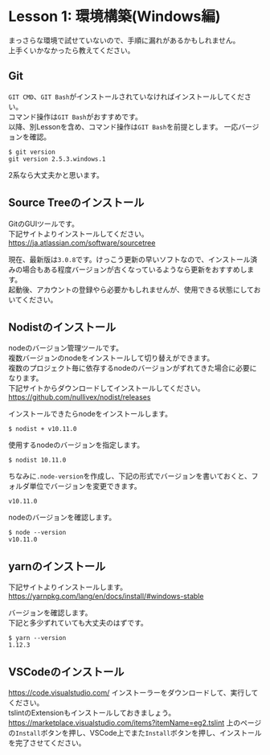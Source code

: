 # Lesson 1: 環境構築(Windows編)
まっさらな環境で試せていないので、手順に漏れがあるかもしれません。  
上手くいかなかったら教えてください。

## Git
`GIT CMD`、`GIT Bash`がインストールされていなければインストールしてください。  
コマンド操作は`GIT Bash`がおすすめです。  
以降、別Lessonを含め、コマンド操作は`GIT Bash`を前提とします。
一応バージョンを確認。
```
$ git version
git version 2.5.3.windows.1
```
2系なら大丈夫かと思います。

## Source Treeのインストール
GitのGUIツールです。  
下記サイトよりインストールしてください。  
https://ja.atlassian.com/software/sourcetree  

現在、最新版は`3.0.8`です。けっこう更新の早いソフトなので、インストール済みの場合もある程度バージョンが古くなっているようなら更新をおすすめします。  
起動後、アカウントの登録やら必要かもしれませんが、使用できる状態にしておいてください。

## Nodistのインストール
nodeのバージョン管理ツールです。  
複数バージョンのnodeをインストールして切り替えができます。  
複数のプロジェクト毎に依存するnodeのバージョンがずれてきた場合に必要になります。  
下記サイトからダウンロードしてインストールしてください。  
https://github.com/nullivex/nodist/releases  

インストールできたらnodeをインストールします。  
```
$ nodist + v10.11.0
```
使用するnodeのバージョンを指定します。
```
$ nodist 10.11.0
```
ちなみに`.node-version`を作成し、下記の形式でバージョンを書いておくと、フォルダ単位でバージョンを変更できます。
```
v10.11.0
```
nodeのバージョンを確認します。
```
$ node --version
v10.11.0
```

## yarnのインストール
下記サイトよりインストールします。
https://yarnpkg.com/lang/en/docs/install/#windows-stable

バージョンを確認します。  
下記と多少ずれていても大丈夫のはずです。
```
$ yarn --version
1.12.3
```

## VSCodeのインストール
https://code.visualstudio.com/
インストーラーをダウンロードして、実行してください。  
tslintのExtensionもインストールしておきましょう。
https://marketplace.visualstudio.com/items?itemName=eg2.tslint
上のページの`Install`ボタンを押し、VSCode上でまた`Install`ボタンを押し、インストールを完了させてください。
